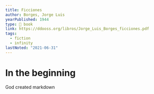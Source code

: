 ```yaml
---
title: Ficciones
author: Borges, Jorge Luis
yearPublished: 1944
type: 📕 book
link: https://ddooss.org/libros/Jorge_Luis_Borges_ficciones.pdf
tags:
  - fiction
  - infinity
lastNoted: "2021-06-31"
---
```


# In the beginning

God created markdown
